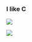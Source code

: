 ### I like C

![](https://github-readme-stats.vercel.app/api/top-langs/?username=wthrajat&layout=compact&bg_color=DEG,051c61,121b60,1b1960,22175f,28155e,2d135d,32105b,370d5a,3b0a59,3f0657&text_color=4BC9ED)


![](https://github-readme-stats.vercel.app/api?username=wthrajat&show_icons=true&theme=radical&count_private=true&hide=stars&icon_color=39FF14&border_radius=1&bg_color=DEG,051c61,121b60,1b1960,22175f,28155e,2d135d,32105b,370d5a,3b0a59,3f0657)
